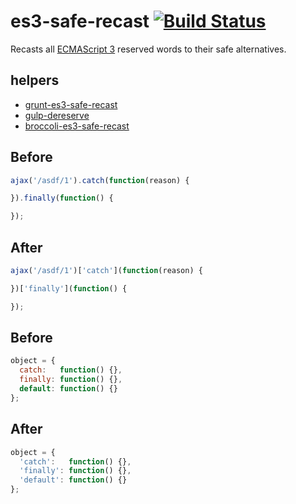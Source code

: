 # es3-safe-recast [![Build Status](https://travis-ci.org/stefanpenner/es3-safe-recast.svg)](https://travis-ci.org/stefanpenner/es3-safe-recast)

Recasts all [ECMAScript 3][1] reserved words to their safe alternatives.


## helpers

* [grunt-es3-safe-recast](https://github.com/phpro/grunt-es3-safe-recast)
* [gulp-dereserve](https://www.npmjs.com/package/gulp-dereserve)
* [broccoli-es3-safe-recast](broccoli-es3-safe-recast)

## Before

```js
ajax('/asdf/1').catch(function(reason) {

}).finally(function() {

});
```

## After

```js
ajax('/asdf/1')['catch'](function(reason) {

})['finally'](function() {

});
```

## Before

```js
object = {
  catch:   function() {},
  finally: function() {},
  default: function() {}
};
```

## After

```js
object = {
  'catch':   function() {},
  'finally': function() {},
  'default': function() {}
};
```

[1]: http://www.ecma-international.org/publications/files/ECMA-ST-ARCH/ECMA-262,%203rd%20edition,%20December%201999.pdf
